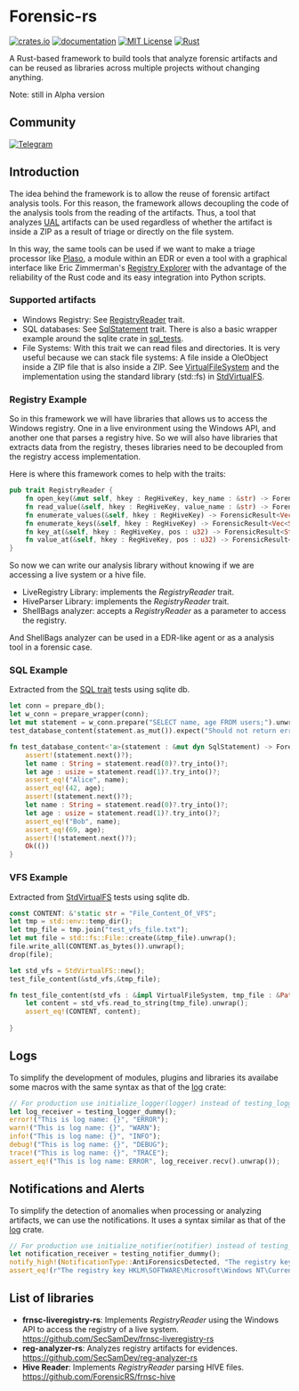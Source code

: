 # Forensic-rs
[![crates.io](https://img.shields.io/crates/v/forensic-rs.svg?style=for-the-badge&logo=rust)](https://crates.io/crates/forensic-rs) [![documentation](https://img.shields.io/badge/read%20the-docs-9cf.svg?style=for-the-badge&logo=docs.rs)](https://docs.rs/forensic-rs) [![MIT License](https://img.shields.io/crates/l/forensic-rs?style=for-the-badge)](https://github.com/ForensicRS/forensic-rs/blob/main/LICENSE) [![Rust](https://img.shields.io/github/actions/workflow/status/ForensicRS/forensic-rs/rust.yml?style=for-the-badge)](https://github.com/ForensicRS/forensic-rs/workflows/Rust/badge.svg?branch=main)


A Rust-based framework to build tools that analyze forensic artifacts and can be reused as libraries across multiple projects without changing anything.

Note: still in Alpha version

## Community
[![Telegram](https://img.shields.io/badge/-telegram-gray?style=for-the-badge&logo=telegram)](https://t.me/forensic_rs)

## Introduction
The idea behind the framework is to allow the reuse of forensic artifact analysis tools. For this reason, the framework allows decoupling the code of the analysis tools from the reading of the artifacts. Thus, a tool that analyzes [UAL](https://learn.microsoft.com/en-us/windows-server/administration/user-access-logging/get-started-with-user-access-logging
) artifacts can be used regardless of whether the artifact is inside a ZIP as a result of triage or directly on the file system.

In this way, the same tools can be used if we want to make a triage processor like [Plaso](https://plaso.readthedocs.io/en/latest/), a module within an EDR or even a tool with a graphical interface like Eric Zimmerman's [Registry Explorer](https://ericzimmerman.github.io) with the advantage of the reliability of the Rust code and its easy integration into Python scripts.

### Supported artifacts

* Windows Registry: See [RegistryReader](./src/traits/registry.rs) trait.
* SQL databases: See [SqlStatement](./src/traits/sql.rs) trait. There is also a basic wrapper example around the sqlite crate in [sql_tests](./src/traits/sql.rs).
* File Systems: With this trait we can read files and directories. It is very useful because we can stack file systems: A file inside a OleObject inside a ZIP file that is also inside a ZIP. See [VirtualFileSystem](./src/traits/vfs.rs) and the implementation using the standard library (std::fs) in [StdVirtualFS](./src/core/fs.rs).


### Registry Example
So in this framework we will have libraries that allows us to access the Windows registry. One in a live environment using the Windows API, and another one that parses a registry hive.
So we will also have libraries that extracts data from the registry, theses libraries need to be decoupled from the registry access implementation.

Here is where this framework comes to help with the traits:

```rust
pub trait RegistryReader {
    fn open_key(&mut self, hkey : RegHiveKey, key_name : &str) -> ForensicResult<RegHiveKey>;
    fn read_value(&self, hkey : RegHiveKey, value_name : &str) -> ForensicResult<RegValue>;
    fn enumerate_values(&self, hkey : RegHiveKey) -> ForensicResult<Vec<String>>;
    fn enumerate_keys(&self, hkey : RegHiveKey) -> ForensicResult<Vec<String>>;
    fn key_at(&self, hkey : RegHiveKey, pos : u32) -> ForensicResult<String>;
    fn value_at(&self, hkey : RegHiveKey, pos : u32) -> ForensicResult<String>;
}
```

So now we can write our analysis library without knowing if we are accessing a live system or a hive file.
* LiveRegistry Library: implements the *RegistryReader* trait.
* HiveParser Library: implements the *RegistryReader* trait.
* ShellBags analyzer: accepts a *RegistryReader* as a parameter to access the registry.

And ShellBags analyzer can be used in a EDR-like agent or as a analysis tool in a forensic case.

### SQL Example 

Extracted from the [SQL trait](./src/traits/sql.rs) tests using sqlite db.
```rust
let conn = prepare_db();
let w_conn = prepare_wrapper(conn);
let mut statement = w_conn.prepare("SELECT name, age FROM users;").unwrap();
test_database_content(statement.as_mut()).expect("Should not return error");

fn test_database_content<'a>(statement : &mut dyn SqlStatement) -> ForensicResult<()> {
    assert!(statement.next()?);
    let name : String = statement.read(0)?.try_into()?;
    let age : usize = statement.read(1)?.try_into()?;
    assert_eq!("Alice", name);
    assert_eq!(42, age);
    assert!(statement.next()?);
    let name : String = statement.read(0)?.try_into()?;
    let age : usize = statement.read(1)?.try_into()?;
    assert_eq!("Bob", name);
    assert_eq!(69, age);
    assert!(!statement.next()?);
    Ok(())
}
```

### VFS Example
Extracted from [StdVirtualFS](./src/core/fs.rs) tests using sqlite db.

```rust
const CONTENT: &'static str = "File_Content_Of_VFS";
let tmp = std::env::temp_dir();
let tmp_file = tmp.join("test_vfs_file.txt");
let mut file = std::fs::File::create(&tmp_file).unwrap();
file.write_all(CONTENT.as_bytes()).unwrap();
drop(file);

let std_vfs = StdVirtualFS::new();
test_file_content(&std_vfs,&tmp_file);

fn test_file_content(std_vfs : &impl VirtualFileSystem, tmp_file : &PathBuf) {
    let content = std_vfs.read_to_string(tmp_file).unwrap();
    assert_eq!(CONTENT, content);
    
}
```

## Logs
To simplify the development of modules, plugins and libraries its availabe some macros with the same syntax as that of the [log](https://crates.io/crates/log) crate:
```rust
// For production use initialize_logger(logger) instead of testing_logger_dummy()
let log_receiver = testing_logger_dummy();
error!("This is log name: {}", "ERROR");
warn!("This is log name: {}", "WARN");
info!("This is log name: {}", "INFO");
debug!("This is log name: {}", "DEBUG");
trace!("This is log name: {}", "TRACE");
assert_eq!("This is log name: ERROR", log_receiver.recv().unwrap());
```


## Notifications and Alerts

To simplify the detection of anomalies when processing or analyzing artifacts, we can use the notifications. It uses a syntax similar as that of the [log](https://crates.io/crates/log) crate.
```rust
// For production use initialize_notifier(notifier) instead of testing_notifier_dummy()
let notification_receiver = testing_notifier_dummy();
notify_high!(NotificationType::AntiForensicsDetected, "The registry key {} is not present. The only possibility is that someone deleted it.", r"HKLM\SOFTWARE\Microsoft\Windows NT\CurrentVersion\ProfileList");
assert_eq!(r"The registry key HKLM\SOFTWARE\Microsoft\Windows NT\CurrentVersion\ProfileList is not present. The only possibility is that someone deleted it.", notification_receiver.recv().unwrap().data);
```

## List of libraries
* **frnsc-liveregistry-rs**: Implements *RegistryReader* using the Windows API to access the registry of a live system. https://github.com/SecSamDev/frnsc-liveregistry-rs
* **reg-analyzer-rs**: Analyzes registry artifacts for evidences. https://github.com/SecSamDev/reg-analyzer-rs
* **Hive Reader**: Implements *RegistryReader* parsing HIVE files. https://github.com/ForensicRS/frnsc-hive